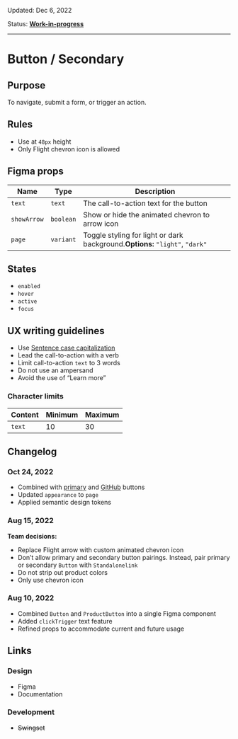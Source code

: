 Updated: Dec 6, 2022

Status: **[Work-in-progress](https://hashicorp-wpl-documentation.vercel.app/guides/can-i-use#work-in-progress)**



---

# Button / Secondary

## Purpose

To navigate, submit a form, or trigger an action.

## Rules

* Use at `48px` height
* Only Flight chevron icon is allowed

## Figma props

| Name | Type | Description |
|----|----|----|
| `text` | `text` | The call-to-action text for the button |
| `showArrow` | `boolean` | Show or hide the animated chevron to arrow icon |
| `page` | `variant` | Toggle styling for light or dark background.**Options:** `"light"`, `"dark"` |

## States

* `enabled`
* `hover`
* `active`
* `focus`

## UX writing guidelines

* Use [Sentence case capitalization](https://apastyle.apa.org/style-grammar-guidelines/capitalization/sentence-case)
* Lead the call-to-action with a verb
* Limit call-to-action `text` to 3 words
* Do not use an ampersand
* Avoid the use of “Learn more”

### Character limits

| Content | Minimum | Maximum |
|----|----|----|
| `text` | 10 | 30 |

## Changelog

### Oct 24, 2022

* Combined with [primary](https://hashicorp-wpl-documentation.vercel.app/components/button/primary) and [GitHub](https://hashicorp-wpl-documentation.vercel.app/components/button/github) buttons
* Updated `appearance` to `page`
* Applied semantic design tokens

### Aug 15, 2022

**Team decisions:**

* Replace Flight arrow with custom animated chevron icon
* Don’t allow primary and secondary button pairings. Instead, pair primary or secondary `Button` with `Standalonelink`
* Do not strip out product colors
* Only use chevron icon

### Aug 10, 2022

* Combined `Button` and `ProductButton` into a single Figma component
* Added `clickTrigger` text feature
* Refined props to accommodate current and future usage

## Links

### Design

* Figma
* Documentation

### Development

* ~~Swingset~~


